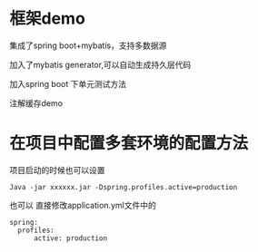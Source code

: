# 框架demo

集成了spring boot+mybatis，支持多数据源

加入了mybatis generator,可以自动生成持久层代码

加入spring boot 下单元测试方法

注解缓存demo

# 在项目中配置多套环境的配置方法

项目启动的时候也可以设置 
    
    Java -jar xxxxxx.jar -Dspring.profiles.active=production

也可以
直接修改application.yml文件中的

    spring:
      profiles:
          active: production
